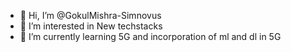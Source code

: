 - 👋 Hi, I’m @GokulMishra-Simnovus
- 👀 I’m interested in New techstacks 
- 🌱 I’m currently learning 5G and incorporation of ml and dl in 5G

<!---
GokulMishra-Simnovus/GokulMishra-Simnovus is a ✨ special ✨ repository because its `README.md` (this file) appears on your GitHub profile.
You can click the Preview link to take a look at your changes.
--->
